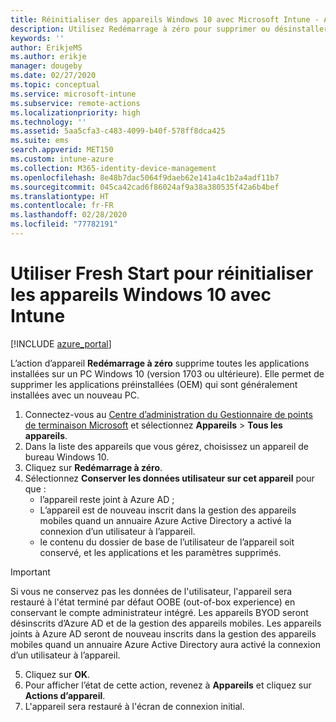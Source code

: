 ```yaml
---
title: Réinitialiser des appareils Windows 10 avec Microsoft Intune - Azure | Microsoft Docs
description: Utilisez Redémarrage à zéro pour supprimer ou désinstaller des applications sur des PC Windows 10 à l’aide de Microsoft Intune.
keywords: ''
author: ErikjeMS
ms.author: erikje
manager: dougeby
ms.date: 02/27/2020
ms.topic: conceptual
ms.service: microsoft-intune
ms.subservice: remote-actions
ms.localizationpriority: high
ms.technology: ''
ms.assetid: 5aa5cfa3-c483-4099-b40f-578ff8dca425
ms.suite: ems
search.appverid: MET150
ms.custom: intune-azure
ms.collection: M365-identity-device-management
ms.openlocfilehash: 8e48b7dac5064f9daeb62e141a4c1b2a4adf11b7
ms.sourcegitcommit: 045ca42cad6f86024af9a38a380535f42a6b4bef
ms.translationtype: HT
ms.contentlocale: fr-FR
ms.lasthandoff: 02/28/2020
ms.locfileid: "77782191"
---
```

# <a name="use-fresh-start-to-reset-windows-10-devices-with-intune"></a>Utiliser Fresh Start pour réinitialiser les appareils Windows 10 avec Intune


[!INCLUDE [azure_portal](../includes/azure_portal.md)]

L’action d’appareil **Redémarrage à zéro** supprime toutes les applications installées sur un PC Windows 10 (version 1703 ou ultérieure). Elle permet de supprimer les applications préinstallées (OEM) qui sont généralement installées avec un nouveau PC. 

1. Connectez-vous au [Centre d’administration du Gestionnaire de points de terminaison Microsoft](https://go.microsoft.com/fwlink/?linkid=2109431) et sélectionnez **Appareils** > **Tous les appareils**.
2. Dans la liste des appareils que vous gérez, choisissez un appareil de bureau Windows 10.
3. Cliquez sur **Redémarrage à zéro**. 
4. Sélectionnez **Conserver les données utilisateur sur cet appareil** pour que :
   * l’appareil reste joint à Azure AD ;
   * L’appareil est de nouveau inscrit dans la gestion des appareils mobiles quand un annuaire Azure Active Directory a activé la connexion d’un utilisateur à l’appareil.
   * le contenu du dossier de base de l’utilisateur de l’appareil soit conservé, et les applications et les paramètres supprimés.

  > [!IMPORTANT]
 > Si vous ne conservez pas les données de l'utilisateur, l'appareil sera restauré à l'état terminé par défaut OOBE (out-of-box experience) en conservant le compte administrateur intégré.
 > Les appareils BYOD seront désinscrits d’Azure AD et de la gestion des appareils mobiles.
 > Les appareils joints à Azure AD seront de nouveau inscrits dans la gestion des appareils mobiles quand un annuaire Azure Active Directory aura activé la connexion d’un utilisateur à l’appareil.
 
5. Cliquez sur **OK**.   
6. Pour afficher l’état de cette action, revenez à **Appareils** et cliquez sur **Actions d’appareil**.  
7. L'appareil sera restauré à l'écran de connexion initial.
